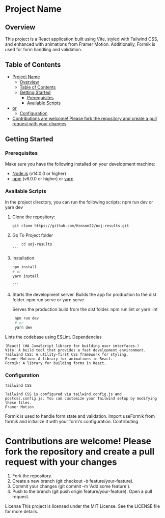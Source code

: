 # Project Name

## Overview

This project is a React application built using Vite, styled with Tailwind CSS, and enhanced with animations from Framer Motion. Additionally, Formik is used for form handling and validation.

## Table of Contents

- [Project Name](#project-name)
  - [Overview](#overview)
  - [Table of Contents](#table-of-contents)
  - [Getting Started](#getting-started)
    - [Prerequisites](#prerequisites)
    - [Available Scripts](#available-scripts)
- [or](#or)
    - [Configuration](#configuration)
- [Contributions are welcome! Please fork the repository and create a pull request with your changes](#contributions-are-welcome-please-fork-the-repository-and-create-a-pull-request-with-your-changes)

## Getting Started

### Prerequisites

Make sure you have the following installed on your development machine:

- [Node.js](https://nodejs.org/) (v14.0.0 or higher)
- [npm](https://www.npmjs.com/) (v6.0.0 or higher) or [yarn](https://yarnpkg.com/)

### Available Scripts

In the project directory, you can run the following scripts:
npm run dev or yarn dev

1. Clone the repository:

   ```sh
   git clone https://github.com/Konson22/uoj-results.git
   ```

2. Go To Project folder

   ````sh
       cd uoj-results
   ```

   ````

3. Installation

   ````sh
   npm install
   # or
   yarn install

   ```

4. Starts the development server.
   Builds the app for production to the dist folder.
   npm run serve or yarn serve

   Serves the production build from the dist folder.
   npm run lint or yarn lint

   ```sh
    npm run dev
    # or
    yarn dev
   ```

Lints the codebase using ESLint.
Dependencies

    [React] (#A JavaScript library for building user interfaces.)
    Vite: A build tool that provides a fast development environment.
    Tailwind CSS: A utility-first CSS framework for styling.
    Framer Motion: A library for animations in React.
    Formik: A library for building forms in React.

### Configuration

    Tailwind CSS

    Tailwind CSS is configured via tailwind.config.js and postcss.config.js. You can customize your Tailwind setup by modifying these files.
    Framer Motion

Formik is used to handle form state and validation. Import useFormik from formik and initialize it with your form's configuration.
Contributing

# Contributions are welcome! Please fork the repository and create a pull request with your changes

1. Fork the repository.
2.  Create a new branch (git checkout -b feature/your-feature).
3. Commit your changes (git commit -m 'Add some feature').
4. Push to the branch (git push origin feature/your-feature).
    Open a pull request.

License
This project is licensed under the MIT License. See the LICENSE file for more details.
